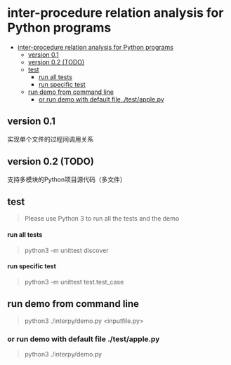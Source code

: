 # inter-procedure relation analysis for Python programs
<!-- TOC -->

- [inter-procedure relation analysis for Python programs](#inter-procedure-relation-analysis-for-python-programs)
  - [version 0.1](#version-01)
  - [version 0.2 (TODO)](#version-02-todo)
  - [test](#test)
      - [run all tests](#run-all-tests)
      - [run specific test](#run-specific-test)
  - [run demo from command line](#run-demo-from-command-line)
    - [or run demo with default file ./test/apple.py](#or-run-demo-with-default-file-testapplepy)

<!-- /TOC -->

## version 0.1

实现单个文件的过程间调用关系

##  version 0.2 (TODO)

支持多模块的Python项目源代码（多文件）

## test

> Please use Python 3 to run all the tests and the demo

#### run all tests

> python3 -m unittest discover

#### run specific test

> python3 -m unittest test.test_case

## run demo from command line

> python3 ./interpy/demo.py <inputfile.py>

### or run demo with default file ./test/apple.py
> python3 ./interpy/demo.py
